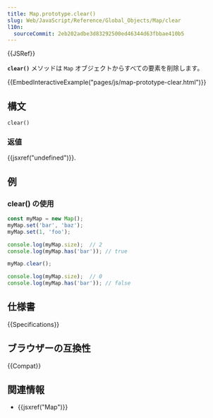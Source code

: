```yaml
---
title: Map.prototype.clear()
slug: Web/JavaScript/Reference/Global_Objects/Map/clear
l10n:
  sourceCommit: 2eb202adbe3d83292500ed46344d63fbbae410b5
---
```


{{JSRef}}

**`clear()`** メソッドは `Map` オブジェクトからすべての要素を削除します。

{{EmbedInteractiveExample("pages/js/map-prototype-clear.html")}}

## 構文

```js-nolint
clear()
```

### 返値

{{jsxref("undefined")}}.

## 例

### clear() の使用

```js
const myMap = new Map();
myMap.set('bar', 'baz');
myMap.set(1, 'foo');

console.log(myMap.size);  // 2
console.log(myMap.has('bar')); // true

myMap.clear();

console.log(myMap.size);  // 0
console.log(myMap.has('bar')); // false
```

## 仕様書

{{Specifications}}

## ブラウザーの互換性

{{Compat}}

## 関連情報

- {{jsxref("Map")}}
